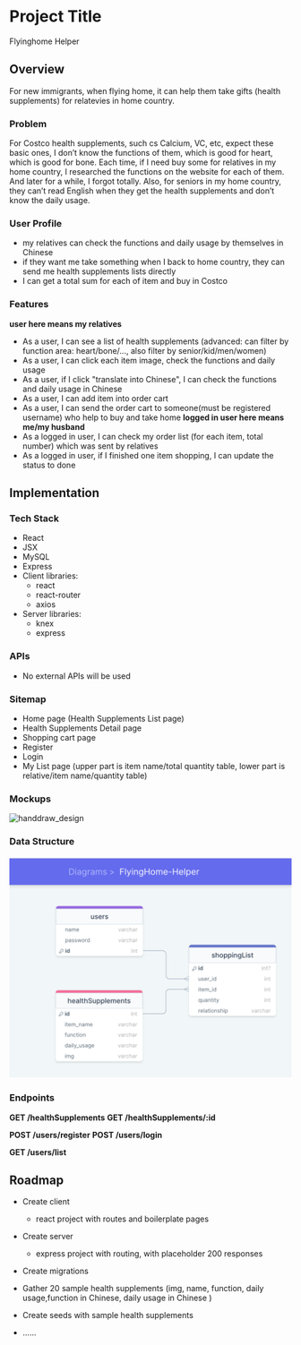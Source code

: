# Project Title
Flyinghome Helper

## Overview

For new immigrants, when flying home, it can help them take gifts (health supplements) for relatevies in home country.
 
### Problem

For Costco health supplements, such cs Calcium, VC, etc, expect these basic ones, I don’t know the functions of them, which is good for heart, which is good for bone. Each time, if I need buy some for relatives in my home country, I researched the functions on the website for each of them. And later for a while, I forgot totally. Also, for seniors in my home country, they can’t read English when they get the health supplements and don’t know the daily usage. 

### User Profile
- my relatives can check the functions and daily usage by themselves in Chinese
- if they want me take something when I back to home country, they can send me health supplements lists directly
- I can get a total sum for each of item and buy in Costco

### Features
**user here means my relatives**
- As a user, I can see a list of health supplements (advanced: can filter by function area: heart/bone/..., also filter by senior/kid/men/women)
- As a user, I can click each item image, check the functions and daily usage
- As a user, if I click "translate into Chinese", I can check the functions and daily usage in Chinese
- As a user, I can add item into order cart
- As a user, I can send the order cart to someone(must be registered username) who help to buy and take home
**logged in user here means me/my husband**
- As a logged in user, I can check my order list (for each item, total number) which was sent by relatives
- As a logged in user, if I finished one item shopping, I can update the status to done

## Implementation

### Tech Stack

- React
- JSX
- MySQL
- Express
- Client libraries: 
    - react
    - react-router
    - axios
- Server libraries:
    - knex
    - express

### APIs

- No external APIs will be used

### Sitemap

- Home page (Health Supplements List page)
- Health Supplements Detail page
- Shopping cart page
- Register
- Login
- My List page (upper part is item name/total quantity table, lower part is relative/item name/quantity table)

### Mockups
![handdraw_design](http://localhost:3000/handdraw_design.jpeg)

### Data Structure
![Sql-data](Sql-data.png)

### Endpoints

**GET /healthSupplements**
**GET /healthSupplements/:id**

**POST /users/register**
**POST /users/login**

**GET /users/list**


## Roadmap

- Create client
    - react project with routes and boilerplate pages

- Create server
    - express project with routing, with placeholder 200 responses

- Create migrations

- Gather 20 sample health supplements (img, name, function, daily usage,function in Chinese, daily usage in Chinese )

- Create seeds with sample health supplements
- ......

